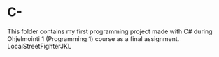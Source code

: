 # C-
This folder contains my first programming project made with C# during Ohjelmointi 1 (Programming 1) course as a final assignment. LocalStreetFighterJKL
